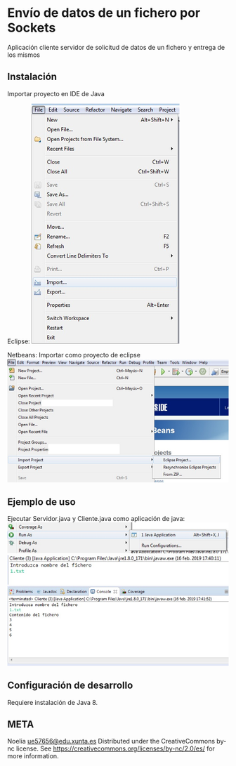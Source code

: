 # Envío de datos de un fichero por Sockets
Aplicación cliente servidor de solicitud de datos de un fichero y entrega de los mismos

## Instalación 
Importar proyecto en IDE de Java

Eclipse:
![ImportaciónEclipse](../1.jpg)

Netbeans:
Importar como proyecto de eclipse
![ImportaciónEclipse](../2.jpg)


## Ejemplo de uso   
Ejecutar Servidor.java y Cliente.java como aplicación de java: 
![Execute](../3.jpg)  
![Execute](../4.jpg)  
![Execute](../5.jpg)  


## Configuración de desarrollo
Requiere instalación de Java 8.

## META
Noelia  ue57656@edu.xunta.es
Distributed under the CreativeCommons by-nc license. See https://creativecommons.org/licenses/by-nc/2.0/es/  for more information.
